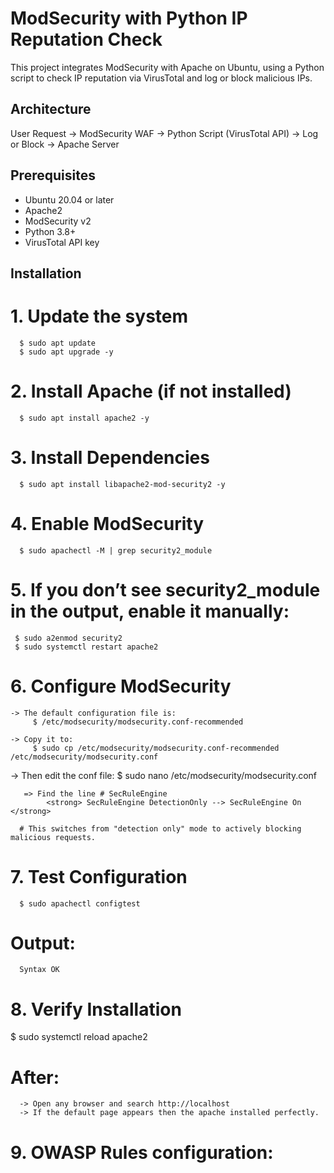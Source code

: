 

# ModSecurity with Python IP Reputation Check

This project integrates ModSecurity with Apache on Ubuntu, using a Python script to check IP reputation via VirusTotal and log or block malicious IPs.

## Architecture
User Request → ModSecurity WAF → Python Script (VirusTotal API) → Log or Block → Apache Server

## Prerequisites
- Ubuntu 20.04 or later
- Apache2
- ModSecurity v2
- Python 3.8+
- VirusTotal API key

## Installation
# 1. Update the system
      $ sudo apt update
      $ sudo apt upgrade -y

# 2. Install Apache (if not installed)
      $ sudo apt install apache2 -y

# 3. Install Dependencies
      $ sudo apt install libapache2-mod-security2 -y

# 4. Enable ModSecurity
      $ sudo apachectl -M | grep security2_module

# 5. If you don’t see security2_module in the output, enable it manually:
     $ sudo a2enmod security2
     $ sudo systemctl restart apache2

# 6. Configure ModSecurity
    -> The default configuration file is:
         $ /etc/modsecurity/modsecurity.conf-recommended

    -> Copy it to:
         $ sudo cp /etc/modsecurity/modsecurity.conf-recommended /etc/modsecurity/modsecurity.conf

   -> Then edit the conf file:
         $ sudo nano /etc/modsecurity/modsecurity.conf

       => Find the line # SecRuleEngine
            <strong> SecRuleEngine DetectionOnly --> SecRuleEngine On </strong>

      # This switches from "detection only" mode to actively blocking malicious requests.

# 7. Test Configuration
      $ sudo apachectl configtest

   # Output:
      Syntax OK

# 8. Verify Installation
   $ sudo systemctl reload apache2

   # After:
      -> Open any browser and search http://localhost
      -> If the default page appears then the apache installed perfectly.

# 9. OWASP Rules configuration:
    
 





